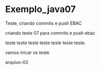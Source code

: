 # Exemplo_java07
Teste, criando commits e push EBAC

criando teste 07 para commits e push ebac 

teste teste teste teste teste teste teste.

vamos inicar os teste 

arquivo-02
